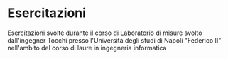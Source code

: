 # Esercitazioni
Esercitazioni svolte durante il corso di Laboratorio di misure svolto dall'ingegner Tocchi presso l'Università degli studi di Napoli "Federico II" nell'ambito del corso di laure in ingegneria informatica
